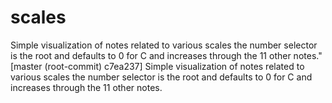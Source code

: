 # scales
Simple visualization of notes related to various scales the number selector is the root and defaults to 0 for C and increases through the 11 other notes." [master (root-commit) c7ea237] Simple visualization of notes related to various scales the number selector is the root and defaults to 0 for C and increases through the 11 other notes.
